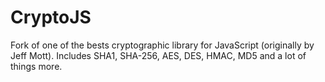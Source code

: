 CryptoJS
========

Fork of one of the bests cryptographic library for JavaScript (originally by Jeff Mott). Includes SHA1, SHA-256, AES, DES, HMAC, MD5 and a lot of things more.

